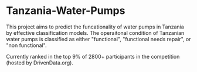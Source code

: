 # Tanzania-Water-Pumps
This project aims to predict the funcationality of water pumps in Tanzania by effective classification models.
The operaitonal condition of Tanzanian water pumps is classified as either "functional", "functional needs repair", or "non functional".

Currently ranked in the top 9% of 2800+ participants in the competition (hosted by DrivenData.org).
